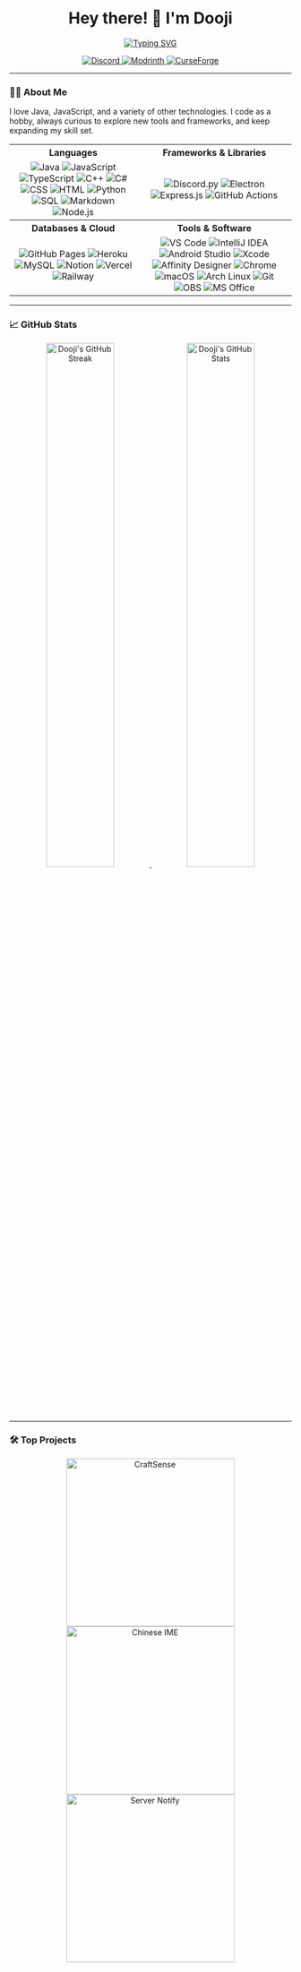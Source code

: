 <h1 align="center">Hey there! 👋 I'm Dooji</h1>

<p align="center">
  <a href="https://git.io/typing-svg"><img src="https://readme-typing-svg.demolab.com?font=Fira+Code&size=18&pause=1000&color=4C8EDA&center=true&vCenter=true&width=435&lines=Passionate+developer+and+tech+enthusiast;Java%2C+Javascript%2C+Python;And+more!;Thanks+for+reading+this!" alt="Typing SVG" /></a>
</p>

<p align="center">
  <a href="https://discord.gg/fASVNPN8n5">
    <img src="https://img.shields.io/badge/Discord-%235865F2.svg?style=for-the-badge&logo=discord&logoColor=white" alt="Discord">
  </a>
  <a href="https://modrinth.com/user/dooji">
    <img src="https://img.shields.io/badge/Modrinth-3DA860?style=for-the-badge&logo=modrinth&logoColor=white" alt="Modrinth">
  </a>
  <a href="https://curseforge.com/members/dooji">
    <img src="https://img.shields.io/badge/CurseForge-F16436?style=for-the-badge&logo=curseforge&logoColor=white" alt="CurseForge">
  </a>
</p>

---

### 👨‍💻 About Me

I love Java, JavaScript, and a variety of other technologies. I code as a hobby, always curious to explore new tools and frameworks, and keep expanding my skill set.

<table align="center">
  <tr>
    <th><strong>Languages</strong></th>
    <th><strong>Frameworks & Libraries</strong></th>
  </tr>
  <tr>
    <td align="center">
      <img src="https://img.shields.io/badge/Java-ED8B00?style=for-the-badge&logo=java&logoColor=white" alt="Java">
      <img src="https://img.shields.io/badge/JavaScript-323330?style=for-the-badge&logo=javascript&logoColor=F7DF1E" alt="JavaScript">
      <img src="https://img.shields.io/badge/TypeScript-007ACC?style=for-the-badge&logo=typescript&logoColor=white" alt="TypeScript">
      <img src="https://img.shields.io/badge/C++-00599C?style=for-the-badge&logo=cplusplus&logoColor=white" alt="C++">
      <img src="https://img.shields.io/badge/C%23-239120?style=for-the-badge&logo=csharp&logoColor=white" alt="C#">
      <img src="https://img.shields.io/badge/CSS-1572B6?style=for-the-badge&logo=css3&logoColor=white" alt="CSS">
      <img src="https://img.shields.io/badge/HTML-E34F26?style=for-the-badge&logo=html5&logoColor=white" alt="HTML">
      <img src="https://img.shields.io/badge/Python-3776AB?style=for-the-badge&logo=python&logoColor=white" alt="Python">
      <img src="https://img.shields.io/badge/SQL-4479A1?style=for-the-badge&logo=postgresql&logoColor=white" alt="SQL">
      <img src="https://img.shields.io/badge/Markdown-000000?style=for-the-badge&logo=markdown&logoColor=white" alt="Markdown">
      <img src="https://img.shields.io/badge/Node.js-339933?style=for-the-badge&logo=node.js&logoColor=white" alt="Node.js">
    </td>
    <td align="center">
      <img src="https://img.shields.io/badge/Discord.py-7289DA?style=for-the-badge&logo=discord&logoColor=white" alt="Discord.py">
      <img src="https://img.shields.io/badge/Electron-47848F?style=for-the-badge&logo=electron&logoColor=white" alt="Electron">
      <img src="https://img.shields.io/badge/Express.js-404d59?style=for-the-badge&logo=express&logoColor=white" alt="Express.js">
      <img src="https://img.shields.io/badge/GitHub%20Actions-2088FF?style=for-the-badge&logo=github-actions&logoColor=white" alt="GitHub Actions">
    </td>
  </tr>
  <tr>
    <th><strong>Databases & Cloud</strong></th>
    <th><strong>Tools & Software</strong></th>
  </tr>
  <tr>
    <td align="center">
      <img src="https://img.shields.io/badge/GitHub%20Pages-222222?style=for-the-badge&logo=github&logoColor=white" alt="GitHub Pages">
      <img src="https://img.shields.io/badge/Heroku-430098?style=for-the-badge&logo=heroku&logoColor=white" alt="Heroku">
      <img src="https://img.shields.io/badge/MySQL-4479A1?style=for-the-badge&logo=mysql&logoColor=white" alt="MySQL">
      <img src="https://img.shields.io/badge/Notion-000000?style=for-the-badge&logo=notion&logoColor=white" alt="Notion">
      <img src="https://img.shields.io/badge/Vercel-000000?style=for-the-badge&logo=vercel&logoColor=white" alt="Vercel">
      <img src="https://img.shields.io/badge/Railway-0B0D0E?style=for-the-badge&logo=railway&logoColor=white" alt="Railway">
    </td>
    <td align="center">
      <img src="https://img.shields.io/badge/VS%20Code-0078d7?style=for-the-badge&logo=visual-studio-code&logoColor=white" alt="VS Code">
      <img src="https://img.shields.io/badge/IntelliJ%20IDEA-000000.svg?style=for-the-badge&logo=intellij-idea&logoColor=white" alt="IntelliJ IDEA">
      <img src="https://img.shields.io/badge/Android%20Studio-3DDC84?style=for-the-badge&logo=android-studio&logoColor=white" alt="Android Studio">
      <img src="https://img.shields.io/badge/Xcode-1575F9?style=for-the-badge&logo=xcode&logoColor=white" alt="Xcode">
      <img src="https://img.shields.io/badge/Affinity-1B72BE?style=for-the-badge&logo=affinity&logoColor=white" alt="Affinity Designer">
      <img src="https://img.shields.io/badge/Chrome-4285F4?style=for-the-badge&logo=google-chrome&logoColor=white" alt="Chrome">
      <img src="https://img.shields.io/badge/macOS-000000?style=for-the-badge&logo=apple&logoColor=white" alt="macOS">
      <img src="https://img.shields.io/badge/Arch%20Linux-1793D1?style=for-the-badge&logo=arch-linux&logoColor=white" alt="Arch Linux">
      <img src="https://img.shields.io/badge/Git-F05033?style=for-the-badge&logo=git&logoColor=white" alt="Git">
      <img src="https://img.shields.io/badge/OBS-302E31?style=for-the-badge&logo=obs-studio&logoColor=white" alt="OBS">
      <img src="https://img.shields.io/badge/MS%20Office-D83B01?style=for-the-badge&logo=microsoft-office&logoColor=white" alt="MS Office">
    </td>
  </tr>
</table>

---

### 📈 GitHub Stats

<p align="center">
  <a href="https://github.com/dooji2">
    <img src="https://github-readme-streak-stats.herokuapp.com/?user=dooji2&theme=tokyonight_duo&hide_border=true" alt="Dooji's GitHub Streak" width="49%" />
  </a>
  <a href="https://github.com/dooji2">
    <img src="https://github-readme-stats.vercel.app/api?username=dooji2&show_icons=true&theme=tokyonight_duo&hide_border=true" width="49%" alt="Dooji's GitHub Stats" />
  </a>
</p>

---

### 🛠 Top Projects

<p align="center">
  <a href="https://github.com/dooji2/craftsense"><img src="https://denvercoder1-github-readme-stats.vercel.app/api/pin/?username=dooji2&repo=craftsense&theme=tokyonight_duo&hide_border=true" width="300px" alt="CraftSense"></a>
  <a href="https://github.com/dooji2/chinese-ime"><img src="https://denvercoder1-github-readme-stats.vercel.app/api/pin/?username=dooji2&repo=chinese-ime&theme=tokyonight_duo&hide_border=true" width="300px" alt="Chinese IME"></a>
  <a href="https://github.com/dooji2/server-notify"><img src="https://denvercoder1-github-readme-stats.vercel.app/api/pin/?username=dooji2&repo=server-notify&theme=tokyonight_duo&hide_border=true" width="300px" alt="Server Notify"></a>
</p>
